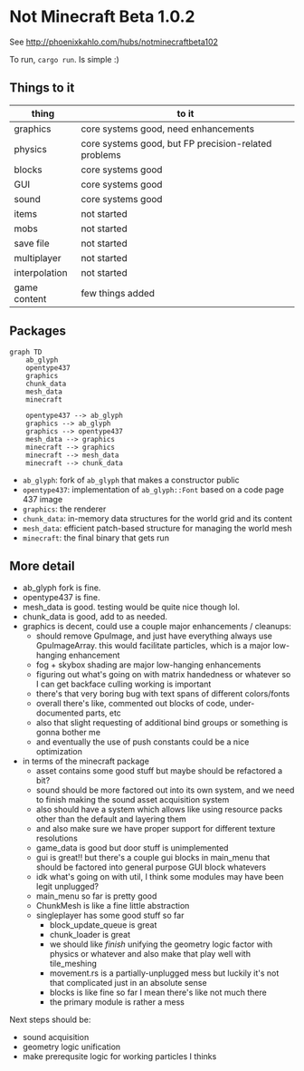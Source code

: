 
# Not Minecraft Beta 1.0.2

See http://phoenixkahlo.com/hubs/notminecraftbeta102

To run, `cargo run`. Is simple :)

## Things to it

|thing|to it|
|---|---|
|graphics|core systems good, need enhancements|
|physics|core systems good, but FP precision-related problems|
|blocks|core systems good|
|GUI|core systems good|
|sound|core systems good|
|items|not started|
|mobs|not started|
|save file|not started|
|multiplayer|not started|
|interpolation|not started|
|game content|few things added|

## Packages

```mermaid
graph TD
    ab_glyph
    opentype437
    graphics
    chunk_data
    mesh_data
    minecraft

    opentype437 --> ab_glyph
    graphics --> ab_glyph
    graphics --> opentype437
    mesh_data --> graphics
    minecraft --> graphics
    minecraft --> mesh_data
    minecraft --> chunk_data
```

- `ab_glyph`: fork of `ab_glyph` that makes a constructor public
- `opentype437`: implementation of `ab_glyph::Font` based on a code page 437
  image
- `graphics`: the renderer
- `chunk_data`: in-memory data structures for the world grid and its content
- `mesh_data`: efficient patch-based structure for managing the world mesh
- `minecraft`: the final binary that gets run

## More detail

- ab_glyph fork is fine.
- opentype437 is fine.
- mesh_data is good. testing would be quite nice though lol.
- chunk_data is good, add to as needed.
- graphics is decent, could use a couple major enhancements / cleanups:
    - should remove GpuImage, and just have everything always use
      GpuImageArray. this would facilitate particles, which is a major
      low-hanging enhancement
    - fog + skybox shading are major low-hanging enhancements
    - figuring out what's going on with matrix handedness or whatever so I
      can get backface culling working is important
    - there's that very boring bug with text spans of different colors/fonts
    - overall there's like, commented out blocks of code, under-documented
      parts, etc
    - also that slight requesting of additional bind groups or something is
      gonna bother me
    - and eventually the use of push constants could be a nice optimization
- in terms of the minecraft package
    - asset contains some good stuff but maybe should be refactored a bit?
    - sound should be more factored out into its own system, and we need to
      finish making the sound asset acquisition system
    - also should have a system which allows like using resource packs other
      than the default and layering them
    - and also make sure we have proper support for different texture
      resolutions
    - game_data is good but door stuff is unimplemented
    - gui is great!! but there's a couple gui blocks in main_menu that should
      be factored into general purpose GUI block whatevers
    - idk what's going on with util, I think some modules may have been legit
      unplugged?
    - main_menu so far is pretty good
    - ChunkMesh is like a fine little abstraction
    - singleplayer has some good stuff so far
        - block_update_queue is great
        - chunk_loader is great
        - we should like _finish_ unifying the geometry logic factor with physics
          or whatever and also make that play well with tile_meshing
        - movement.rs is a partially-unplugged mess but luckily it's not that
          complicated just in an absolute sense
        - blocks is like fine so far I mean there's like not much there
        - the primary module is rather a mess

Next steps should be:
- sound acquisition
- geometry logic unification
- make prerequsite logic for working particles I thinks
